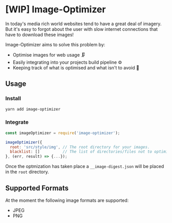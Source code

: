 # [WIP] Image-Optimizer

In today's media rich world websites tend to have a great deal of imagery. But it's easy to forgot about the user with slow internet connections that have to download these images!

Image-Optimizer aims to solve this problem by:

- Optimise images for web usage 🗜️
- Easily integrating into your projects build pipeline ⚙️
- Keeping track of what is optimised and what isn't to avoid 📖

## Usage

### Install
```sh
yarn add image-optimizer
```

### Integrate
```javascript
const imageOptimizer = require('image-optimizer');

imageOptimizer({
  root: 'src/style/img', // The root directory for your images.
  blacklist: []          // The list of directories/files not to optimize.
}, (err, result) => {...});
```

Once the optmization has taken place a ```__image-digest.json``` will be placed in the ```root``` directory.

## Supported Formats

At the moment the following image formats are supported:

- JPEG
- PNG

